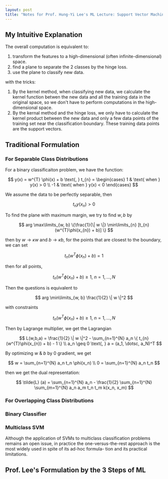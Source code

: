 ```yaml
---
layout: post
title: "Notes for Prof. Hung-Yi Lee's ML Lecture: Support Vector Machine"
---
```


## My Intuitive Explanation

The overall computation is equivalent to:

1. transform the features to a high-dimensional (often infinite-dimensional) space.
2. find a plane to separate the 2 classes by the hinge loss.
3. use the plane to classify new data.

with the tricks:

1. By the kernel method, when classifying new data, we calculate the kernel function betwen the new data and all the training data in the original space, so we don't have to perform computations in the high-dimensional space.
2. By the kernal method and the hinge loss, we only have to calculate the kernel product between the new data and only a few data points of the training set near the classification boundary. These training data points are the support vectors.

## Traditional Formulation

### For Separable Class Distributions

For a binary classificaiton problem, we have the function:

$$ y(x) = w^{T} \phi(x) + b \text{, } t_{n} = \begin{cases}
1   & \text{ when } y(x) > 0 \\
-1  & \text{ when } y(x) < 0
\end{cases} $$

We assume the data to be perfectly separable, then

$$ t_{n} y(x_{n}) > 0 $$

To find the plane with maximum margin, we try to find $w, b$ by

$$ arg \max\limits_{w, b} \{\frac{1}{\| w \|} \min\limits_{n} [t_{n} (w^{T}\phi(x_{n}) + b)]  \} $$

then by $w \to \kappa w$ and $b \to \kappa b$, for the points that are closest to the boundary, we can set

$$ t_{n} (w^{T}\phi(x_{n}) + b) = 1$$

then for all points,

$$ t_{n} (w^{T}\phi(x_{n}) + b) \geq 1\text{, } n = 1, \dotsc, N $$

Then the questions is equivalent to 

$$ arg \min\limits_{w, b} \frac{1}{2} \| w \|^2 $$

with constraints

$$ t_{n} (w^{T}\phi(x_{n}) + b) \geq 1\text{, } n = 1, \dotsc, N $$

Then by Lagrange multiplier, we get the Lagrangian

$$ L(w,b,a) = \frac{1}{2} \| w \|^2 - \sum_{n=1}^{N} a_n \{ t_{n} (w^{T}\phi(x_{n}) + b) - 1 \} \\
a_n \geq 0 \text{, } a = (a_1, \dotsc, a_N)^T $$

By optimizing $w$ & $b$ by $0$ gradient, we get

$$
w = \sum_{n=1}^{N} a_n t_n \phi(x_n) \\
0 = \sum_{n=1}^{N} a_n t_n
$$

then we get the dual representation:

$$
\tilde{L} (a) = \sum_{n=1}^{N} a_n - \frac{1}{2} \sum_{n=1}^{N} \sum_{m=1}^{N} a_n a_m t_n t_m k(x_n, x_m)
$$






### For Overlapping Class Distributions





### Binary Classifier

### Multiclass SVM

Although the application of SVMs to multiclass classification problems remains an open issue, in practice the one-versus-the-rest approach is the most widely used in spite of its ad-hoc formula- tion and its practical limitations.

## Prof. Lee's Formulation by the 3 Steps of ML

